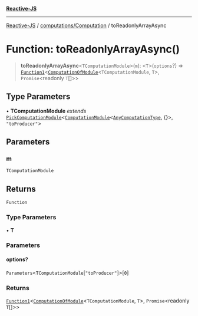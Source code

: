 [**Reactive-JS**](../../../README.md)

***

[Reactive-JS](../../../README.md) / [computations/Computation](../README.md) / toReadonlyArrayAsync

# Function: toReadonlyArrayAsync()

> **toReadonlyArrayAsync**\<`TComputationModule`\>(`m`): \<`T`\>(`options`?) => [`Function1`](../../../functions/type-aliases/Function1.md)\<[`ComputationOfModule`](../../type-aliases/ComputationOfModule.md)\<`TComputationModule`, `T`\>, `Promise`\<readonly `T`[]\>\>

## Type Parameters

• **TComputationModule** *extends* [`PickComputationModule`](../../type-aliases/PickComputationModule.md)\<[`ComputationModule`](../../interfaces/ComputationModule.md)\<[`AnyComputationType`](../../type-aliases/AnyComputationType.md), \{\}\>, `"toProducer"`\>

## Parameters

### m

`TComputationModule`

## Returns

`Function`

### Type Parameters

• **T**

### Parameters

#### options?

`Parameters`\<`TComputationModule`\[`"toProducer"`\]\>\[`0`\]

### Returns

[`Function1`](../../../functions/type-aliases/Function1.md)\<[`ComputationOfModule`](../../type-aliases/ComputationOfModule.md)\<`TComputationModule`, `T`\>, `Promise`\<readonly `T`[]\>\>
